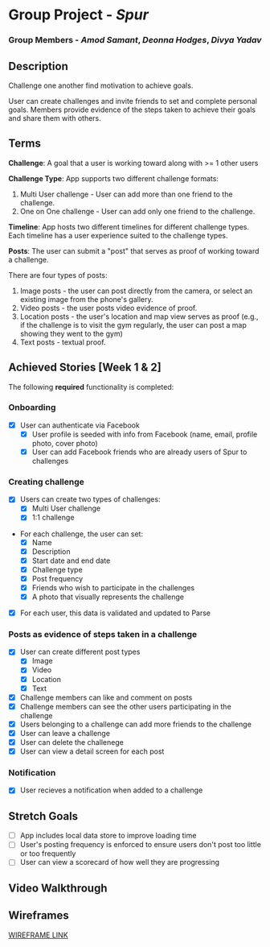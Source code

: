 # Group Project - *Spur*

### Group Members - *Amod Samant*, *Deonna Hodges*, *Divya Yadav*

## Description

Challenge one another find motivation to achieve goals.

User can create challenges and invite friends to set and complete personal goals. Members provide evidence of the steps taken to achieve their goals and share them with others.

## Terms

**Challenge**: A goal that a user is working toward along with >= 1 other users

**Challenge Type**: App supports two different challenge formats:
   1. Multi User challenge - User can add more than one friend to the challenge. 
   2. One on One challenge - User can add only one friend to the challenge.

**Timeline**: App hosts two different timelines for different challenge types. Each timeline has a user experience suited to the challenge types.

**Posts**: The user can submit a "post" that serves as proof of working toward a challenge.

There are four types of posts:

  1. Image posts - the user can post directly from the camera, or select an existing image from the phone's gallery.
  2. Video posts - the user posts video evidence of proof.
  3. Location posts  - the user's location and map view serves as proof (e.g., if the challenge is to visit the gym regularly, the user can post a map showing they went to the gym)
  4. Text posts - textual proof.

## Achieved Stories [Week 1 & 2]

The following **required** functionality is completed:

### Onboarding

* [x] User can authenticate via Facebook
  * [x] User profile is seeded with info from Facebook (name, email, profile photo, cover photo)
  * [x] User can add Facebook friends who are already users of Spur to challenges

### Creating challenge

* [x] Users can create two types of challenges: 
  * [x] Multi User challenge
  * [x] 1:1 challenge
* For each challenge, the user can set:
  * [x] Name
  * [x] Description
  * [x] Start date and end date
  * [x] Challenge type
  * [x] Post frequency
  * [x] Friends who wish to participate in the challenges 
  * [x] A photo that visually represents the challenge 
* [x] For each user, this data is validated and updated to Parse

### Posts as evidence of steps taken in a challenge
  * [x] User can create different post types
      * [x] Image
      * [x] Video
      * [x] Location
      * [x] Text
  * [x] Challenge members can like and comment on posts
  * [x] Challenge members can see the other users participating in the challenge
  * [x] Users belonging to a challenge can add more friends to the challenge
  * [x] User can leave a challenge
  * [x] User can delete the challenege
  * [x] User can view a detail screen for each post

### Notification
  * [x] User recieves a notification when added to a challenge

## Stretch Goals
  * [ ] App includes local data store to improve loading time
  * [ ] User's posting frequency is enforced to ensure users don't post too little or too frequently
  * [ ] User can view a scorecard of how well they are progressing
## Video Walkthrough

## Wireframes
<a href="https://github.com/accountabilibuddies/accountabilibuddies/blob/master/assets/wireframes/v1.pdf"> WIREFRAME LINK </a>
